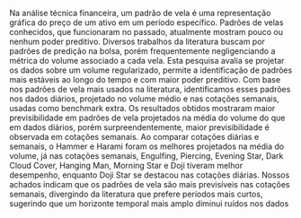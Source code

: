 Na análise técnica financeira, um padrão de vela é uma representação gráfica do 
preço de um ativo em um período específico. Padrões de velas conhecidos, que 
funcionaram no passado, atualmente mostram pouco ou nenhum poder preditivo. 
Diversos trabalhos da literatura buscam por padrões de predição na bolsa, porém 
frequentemente negligenciando a métrica do volume associado a cada vela. Esta 
pesquisa avalia se projetar os dados sobre um volume regularizado, permite a 
identificação de padrões mais estáveis ao longo do tempo e com maior poder 
preditivo. Com base nos padrões de vela mais usados na literatura, identificamos 
esses padrões nos dados diários, projetado no volume médio e nas cotações 
semanais, usadas como benchmark extra. Os resultados obtidos mostraram maior 
previsibilidade em padrões de vela projetados na média do volume do que em dados 
diários, porém surpreendentemente, maior previsibilidade é observada em cotações 
semanais. Ao comparar cotações diárias e semanais, o Hammer e Harami foram os 
melhores projetados na média do volume, já nas cotações semanais, Engulfing, 
Piercing, Evening Star, Dark Cloud Cover, Hanging Man, Morning Star e Doji 
tiveram melhor desempenho, enquanto Doji Star se destacou nas cotações diárias.
Nossos achados indicam que os padrões de vela são mais previsíveis nas cotações 
semanais, divergindo da literatura que prefere períodos mais curtos, sugerindo que 
um horizonte temporal mais amplo diminui ruídos nos dados

